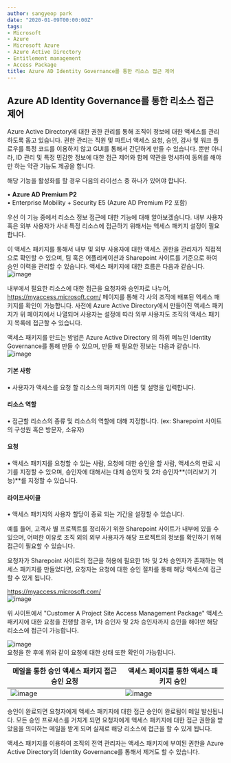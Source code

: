 ```yaml
---
author: sangyeop park
date: "2020-01-09T00:00:00Z"
tags:
- Microsoft
- Azure
- Microsoft Azure
- Azure Active Directory
- Entitlement management
- Access Package
title: Azure AD Identity Governance를 통한 리소스 접근 제어
---
```


## Azure AD Identity Governance를 통한 리소스 접근 제어

Azure Active Directory에 대한 권한 관리를 통해 조직이 정보에 대한 액세스를 관리하도록 돕고 있습니다. 권한 관리는 직원 및 파트너 액세스 요청, 승인, 감사 및 워크 플로우를 특정 코드를 이용하지 않고 GUI를 통해서 간단하게 만들 수 있습니다.
뿐만 아니라, ID 관리 및 특정 민감한 정보에 대한 접근 제어와 함께 약관을 명시하여 동의를 해야만 하는 약관 기능도 제공을 합니다.

해당 기능을 활성화를 할 경우 다음의 라이선스 중 하나가 있어야 합니다.

•	**Azure AD Premium P2**  
•	Enterprise Mobility + Security E5 (Azure AD Premium P2 포함)


우선 이 기능 중에서 리소스 정보 접근에 대한 기능에 대해 알아보겠습니다.
내부 사용자 혹은 외부 사용자가 사내 특정 리소스에 접근하기 위해서는 액세스 패키지 설정이 필요합니다.

이 액세스 패키지를 통해서 내부 및 외부 사용자에 대한 액세스 권한을 관리자가 직접적으로 확인할 수 있으며, 팀 혹은 어플리케이션과 Sharepoint 사이트를 기준으로 하여 승인 이력을 관리할 수 있습니다.
액세스 패키지에 대한 흐름은 다음과 같습니다.  
![image](https://user-images.githubusercontent.com/58406083/71649330-2388f300-2d51-11ea-9d7e-9c6d39dd01b0.png)

내부에서 필요한 리소스에 대한 접근을 요청자와 승인자로 나누어, https://myaccess.microsoft.com/ 페이지를 통해 각 사의 조직에 배포된 액세스 패키지를 확인이 가능합니다.
사전에 Azure Active Directory에서 만들어진 액세스 패키지가 위 페이지에서 나열되며 사용자는 설정에 따라 외부 사용자도 조직의 액세스 패키지 목록에 접근할 수 있습니다.

액세스 패키지를 만드는 방법은 Azure Active Directory 의 하위 메뉴인 Identity Governance를 통해 만들 수 있으며, 만들 때 필요한 정보는 다음과 같습니다.  
![image](https://user-images.githubusercontent.com/58406083/71649332-2e438800-2d51-11ea-9e71-0d3b9279453e.png)

#### 기본 사항  

•	사용자가 액세스를 요청 할 리소스의 패키지의 이름 및 설명을 입력합니다.

#### 리소스 역할  

•	접근할 리소스의 종류 및 리소스의 역할에 대해 지정합니다. (ex: Sharepoint 사이트의 구성원 혹은 방문자, 소유자)

#### 요청  

•	액세스 패키지를 요청할 수 있는 사람, 요청에 대한 승인을 할 사람, 액세스의 만료 시기를 지정할 수 있으며, 
승인자에 대해서는 대체 승인자 및 2차 승인자**(미리보기 기능)**를 지정할 수 있습니다.

#### 라이프사이클  

•	액세스 패키지의 사용자 할당이 종료 되는 기간을 설정할 수 있습니다.

예를 들어, 고객사 별 프로젝트를 정리하기 위한 Sharepoint 사이트가 내부에 있을 수 있으며, 어떠한 이유로 조직 외의 외부 사용자가 해당 프로젝트의 정보를 확인하기 위해 접근이 필요할 수 있습니다. 

요청자가 Sharepoint 사이트의 접근을 허용에 필요한  1차 및 2차 승인자가 존재하는 액세스 패키지를 만들었다면,
요청자는 요청에 대한 승인 절차를 통해 해당 액세스에 접근할 수 있게 됩니다.

https://myaccess.microsoft.com/  
![image](https://user-images.githubusercontent.com/58406083/71649344-42878500-2d51-11ea-8418-d4cab458fd6a.png)

위 사이트에서 "Customer A Project Site Access Management Package" 액세스 패키지에 대한 요청을 진행할 경우, 1차 승인자 및 2차 승인자까지 승인을 해야만 해당 리소스에 접근이 가능합니다.  





![image](https://user-images.githubusercontent.com/58406083/71649346-4adfc000-2d51-11ea-9f70-840481127b24.png)  
요청을 한 후에 위와 같이 요청에 대한 상태 또한 확인이 가능합니다.

| 메일을 통한 승인 액세스 패키지 접근 승인 요청                | 액세스 페이지를 통한 액세스 패키지 승인                      |
| ------------------------------------------------------------ | ------------------------------------------------------------ |
| ![image](https://user-images.githubusercontent.com/58406083/71649364-72368d00-2d51-11ea-9d51-1c2ba63cc1e8.png) | ![image](https://user-images.githubusercontent.com/58406083/71649361-6945bb80-2d51-11ea-933a-a0fb2af54a61.png) |

승인이 완료되면 요청자에게 액세스 패키지에 대한 접근 승인이 완료됨이 메일 발신됩니다.
모든 승인 프로세스를 거치게 되면 요청자에게 액세스 패키지에 대한 접근 권한을 받았음을 의미하는 메일을 받게 되며 실제로 해당 리소스에 접근을 할 수 있게 됩니다.

액세스 패키지를 이용하여 조직의 전역 관리자는 액세스 패키지에 부여된 권한을 Azure Active Directory의 Identity Governance를 통해서 제거도 할 수 있습니다.
